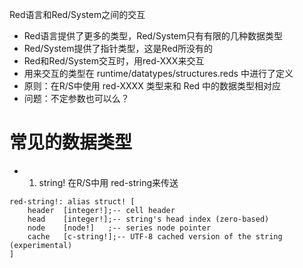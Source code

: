Red语言和Red/System之间的交互

* Red语言提供了更多的类型，Red/System只有有限的几种数据类型
* Red/System提供了指针类型，这是Red所没有的
* Red和Red/System交互时，用red-XXX来交互
* 用来交互的类型在  runtime/datatypes/structures.reds 中进行了定义
* 原则：在R/S中使用 red-XXXX 类型来和  Red 中的数据类型相对应
* 问题：不定参数也可以么？


# 常见的数据类型
* 1. string! 在R/S中用 red-string来传送 
```
red-string!: alias struct! [
	header 	[integer!];-- cell header
	head	[integer!];-- string's head index (zero-based)
	node	[node!]	  ;-- series node pointer
	cache	[c-string!];-- UTF-8 cached version of the string (experimental)
]

```